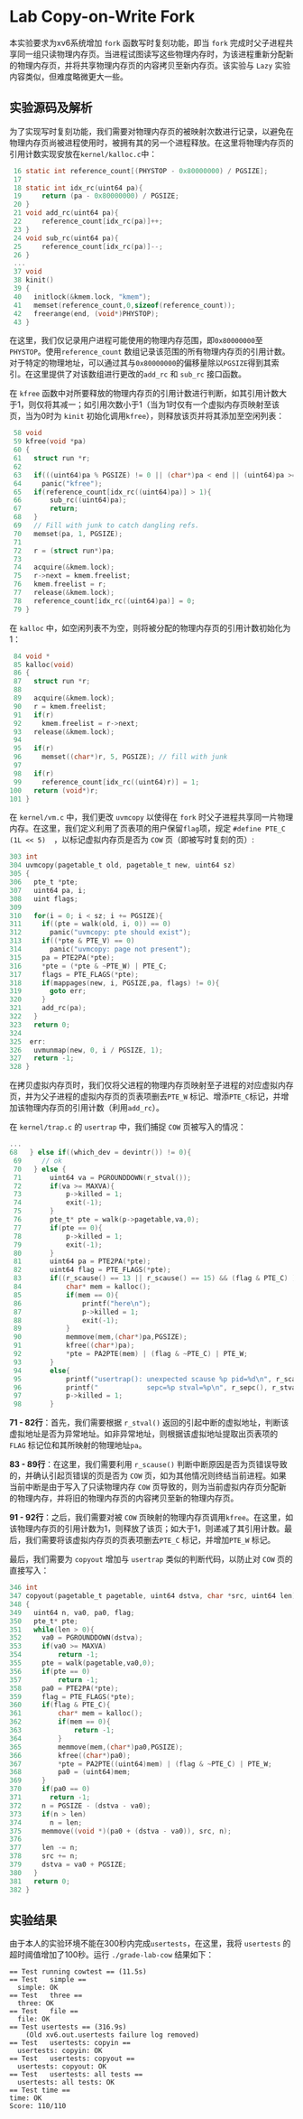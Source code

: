 # Lab Copy-on-Write Fork

本实验要求为xv6系统增加 `fork` 函数写时复刻功能，即当 `fork` 完成时父子进程共享同一组只读物理内存页。当进程试图读写这些物理内存时，为该进程重新分配新的物理内存页，并将共享物理内存页的内容拷贝至新内存页。该实验与 `Lazy` 实验内容类似，但难度略微更大一些。

## 实验源码及解析

为了实现写时复刻功能，我们需要对物理内存页的被映射次数进行记录，以避免在物理内存页尚被进程使用时，被拥有其的另一个进程释放。在这里将物理内存页的引用计数实现安放在`kernel/kalloc.c`中：

```C
 16 static int reference_count[(PHYSTOP - 0x80000000) / PGSIZE];
 17 
 18 static int idx_rc(uint64 pa){
 19     return (pa - 0x80000000) / PGSIZE;
 20 }
 21 void add_rc(uint64 pa){
 22     reference_count[idx_rc(pa)]++;
 23 }   
 24 void sub_rc(uint64 pa){
 25     reference_count[idx_rc(pa)]--;
 26 }   
 ...
 37 void
 38 kinit()
 39 {
 40   initlock(&kmem.lock, "kmem");
 41   memset(reference_count,0,sizeof(reference_count));
 42   freerange(end, (void*)PHYSTOP);
 43 } 
```

在这里，我们仅记录用户进程可能使用的物理内存范围，即`0x80000000`至`PHYSTOP`。使用`reference_count`  数组记录该范围的所有物理内存页的引用计数。对于特定的物理地址，可以通过其与`0x80000000`的偏移量除以`PGSIZE`得到其索引。在这里提供了对该数组进行更改的`add_rc` 和 `sub_rc` 接口函数。

在 `kfree` 函数中对所要释放的物理内存页的引用计数进行判断，如其引用计数大于1，则仅将其减一；如引用次数小于1（当为1时仅有一个虚拟内存页映射至该页，当为0时为 `kinit` 初始化调用`kfree`），则释放该页并将其添加至空闲列表：

```C
 58 void
 59 kfree(void *pa)
 60 {
 61   struct run *r;
 62 
 63   if(((uint64)pa % PGSIZE) != 0 || (char*)pa < end || (uint64)pa >= PHYSTOP)
 64     panic("kfree");
 65   if(reference_count[idx_rc((uint64)pa)] > 1){
 66       sub_rc((uint64)pa);
 67       return;
 68   }   
 69   // Fill with junk to catch dangling refs.
 70   memset(pa, 1, PGSIZE);
 71   
 72   r = (struct run*)pa;
 73   
 74   acquire(&kmem.lock);
 75   r->next = kmem.freelist;
 76   kmem.freelist = r;
 77   release(&kmem.lock);
 78   reference_count[idx_rc((uint64)pa)] = 0;
 79 }
```

在 `kalloc` 中，如空闲列表不为空，则将被分配的物理内存页的引用计数初始化为1：

```C
 84 void *
 85 kalloc(void)
 86 {
 87   struct run *r;
 88 
 89   acquire(&kmem.lock);
 90   r = kmem.freelist;
 91   if(r)
 92     kmem.freelist = r->next;
 93   release(&kmem.lock);
 94 
 95   if(r)
 96     memset((char*)r, 5, PGSIZE); // fill with junk
 97 
 98   if(r)
 99     reference_count[idx_rc((uint64)r)] = 1;
100   return (void*)r;
101 } 
```

在 `kernel/vm.c` 中，我们更改 `uvmcopy` 以使得在 `fork` 时父子进程共享同一片物理内存。在这里，我们定义利用了页表项的用户保留`flag`项，规定 `#define PTE_C (1L << 5)  `，以标记虚拟内存页是否为 `COW` 页（即被写时复刻的页）: 

```C
303 int
304 uvmcopy(pagetable_t old, pagetable_t new, uint64 sz)
305 {
306   pte_t *pte;
307   uint64 pa, i;
308   uint flags;
309 
310   for(i = 0; i < sz; i += PGSIZE){
311     if((pte = walk(old, i, 0)) == 0)
312       panic("uvmcopy: pte should exist");
313     if((*pte & PTE_V) == 0)
314       panic("uvmcopy: page not present");
315     pa = PTE2PA(*pte);
316     *pte = (*pte & ~PTE_W) | PTE_C;
317     flags = PTE_FLAGS(*pte);
318     if(mappages(new, i, PGSIZE,pa, flags) != 0){
319       goto err;
320     }
321     add_rc(pa);
322   }
323   return 0;
324 
325  err:
326   uvmunmap(new, 0, i / PGSIZE, 1);
327   return -1;
328 }

```

在拷贝虚拟内存页时，我们仅将父进程的物理内存页映射至子进程的对应虚拟内存页，并为父子进程的虚拟内存页的页表项删去`PTE_W` 标记、增添`PTE_C`标记，并增加该物理内存页的引用计数（利用`add_rc`）。

在 `kernel/trap.c` 的 `usertrap`  中，我们捕捉 `COW` 页被写入的情况：

```C
...
68   } else if((which_dev = devintr()) != 0){
 69     // ok
 70   } else {
 71       uint64 va = PGROUNDDOWN(r_stval());
 72       if(va >= MAXVA){
 73           p->killed = 1;
 74           exit(-1);
 75       }
 76       pte_t* pte = walk(p->pagetable,va,0);
 77       if(pte == 0){
 78           p->killed = 1;
 79           exit(-1);
 80       }
 81       uint64 pa = PTE2PA(*pte);
 82       uint64 flag = PTE_FLAGS(*pte);
 83       if((r_scause() == 13 || r_scause() == 15) && (flag & PTE_C) ){
 84           char* mem = kalloc();
 85           if(mem == 0){
 86               printf("here\n");
 87               p->killed = 1;
 88               exit(-1);
 89           }
 90           memmove(mem,(char*)pa,PGSIZE);
 91           kfree((char*)pa);
 92           *pte = PA2PTE(mem) | (flag & ~PTE_C) | PTE_W;
 93       }
 94       else{
 95           printf("usertrap(): unexpected scause %p pid=%d\n", r_scause(), p->pid);
 96           printf("            sepc=%p stval=%p\n", r_sepc(), r_stval());
 97           p->killed = 1;
 98       }
```

**71 - 82行**：首先，我们需要根据 `r_stval()` 返回的引起中断的虚拟地址，判断该虚拟地址是否为异常地址。如非异常地址，则根据该虚拟地址提取出页表项的 `FLAG` 标记位和其所映射的物理地址`pa`。

**83 - 89行**：在这里，我们需要利用 `r_scause()` 判断中断原因是否为页错误导致的，并确认引起页错误的页是否为 `COW` 页，如为其他情况则终结当前进程。如果当前中断是由于写入了只读物理内存 `COW` 页导致的，则为当前虚拟内存页分配新的物理内存，并将旧的物理内存页的内容拷贝至新的物理内存页。

**91 - 92行**：之后，我们需要对被 `COW` 页映射的物理内存页调用`kfree`。在这里，如该物理内存页的引用计数为1，则释放了该页；如大于1，则递减了其引用计数。最后，我们需要将该虚拟内存页的页表项删去`PTE_C` 标记，并增加`PTE_W` 标记。

最后，我们需要为 `copyout` 增加与 `usertrap` 类似的判断代码，以防止对 `COW` 页的直接写入：

```C
346 int
347 copyout(pagetable_t pagetable, uint64 dstva, char *src, uint64 len)
348 {
349   uint64 n, va0, pa0, flag;
350   pte_t* pte;
351   while(len > 0){
352     va0 = PGROUNDDOWN(dstva);
353     if(va0 >= MAXVA)
354         return -1;
355     pte = walk(pagetable,va0,0);
356     if(pte == 0)
357         return -1;
358     pa0 = PTE2PA(*pte);
359     flag = PTE_FLAGS(*pte);
360     if(flag & PTE_C){
361         char* mem = kalloc();
362         if(mem == 0){
363             return -1;
364         }
365         memmove(mem,(char*)pa0,PGSIZE);
366         kfree((char*)pa0);
367         *pte = PA2PTE((uint64)mem) | (flag & ~PTE_C) | PTE_W;
368         pa0 = (uint64)mem;
369     }
370     if(pa0 == 0)
371       return -1;
372     n = PGSIZE - (dstva - va0);
373     if(n > len)
374       n = len;
375     memmove((void *)(pa0 + (dstva - va0)), src, n);
376 
377     len -= n;
378     src += n;
379     dstva = va0 + PGSIZE;
380   }
381   return 0;
382 }
```



## 实验结果

由于本人的实验环境不能在300秒内完成`usertests`，在这里，我将 `usertests` 的超时阈值增加了100秒。运行 `./grade-lab-cow`  结果如下：

```
== Test running cowtest == (11.5s) 
== Test   simple == 
  simple: OK 
== Test   three == 
  three: OK 
== Test   file == 
  file: OK 
== Test usertests == (316.9s) 
    (Old xv6.out.usertests failure log removed)
== Test   usertests: copyin == 
  usertests: copyin: OK 
== Test   usertests: copyout == 
  usertests: copyout: OK 
== Test   usertests: all tests == 
  usertests: all tests: OK 
== Test time == 
time: OK 
Score: 110/110
```

